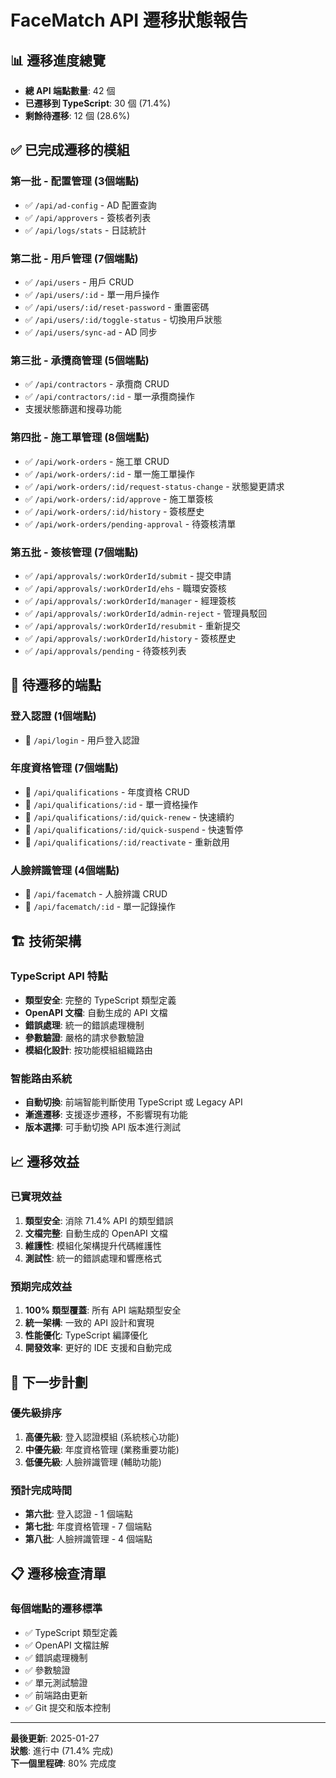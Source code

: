 # FaceMatch API 遷移狀態報告

## 📊 遷移進度總覽

- **總 API 端點數量**: 42 個
- **已遷移到 TypeScript**: 30 個 (71.4%)
- **剩餘待遷移**: 12 個 (28.6%)

## ✅ 已完成遷移的模組

### 第一批 - 配置管理 (3個端點)
- ✅ `/api/ad-config` - AD 配置查詢
- ✅ `/api/approvers` - 簽核者列表
- ✅ `/api/logs/stats` - 日誌統計

### 第二批 - 用戶管理 (7個端點)
- ✅ `/api/users` - 用戶 CRUD
- ✅ `/api/users/:id` - 單一用戶操作
- ✅ `/api/users/:id/reset-password` - 重置密碼
- ✅ `/api/users/:id/toggle-status` - 切換用戶狀態
- ✅ `/api/users/sync-ad` - AD 同步

### 第三批 - 承攬商管理 (5個端點)
- ✅ `/api/contractors` - 承攬商 CRUD
- ✅ `/api/contractors/:id` - 單一承攬商操作
- 支援狀態篩選和搜尋功能

### 第四批 - 施工單管理 (8個端點)
- ✅ `/api/work-orders` - 施工單 CRUD
- ✅ `/api/work-orders/:id` - 單一施工單操作
- ✅ `/api/work-orders/:id/request-status-change` - 狀態變更請求
- ✅ `/api/work-orders/:id/approve` - 施工單簽核
- ✅ `/api/work-orders/:id/history` - 簽核歷史
- ✅ `/api/work-orders/pending-approval` - 待簽核清單

### 第五批 - 簽核管理 (7個端點)
- ✅ `/api/approvals/:workOrderId/submit` - 提交申請
- ✅ `/api/approvals/:workOrderId/ehs` - 職環安簽核
- ✅ `/api/approvals/:workOrderId/manager` - 經理簽核
- ✅ `/api/approvals/:workOrderId/admin-reject` - 管理員駁回
- ✅ `/api/approvals/:workOrderId/resubmit` - 重新提交
- ✅ `/api/approvals/:workOrderId/history` - 簽核歷史
- ✅ `/api/approvals/pending` - 待簽核列表

## 🔄 待遷移的端點

### 登入認證 (1個端點)
- 🔄 `/api/login` - 用戶登入認證

### 年度資格管理 (7個端點)
- 🔄 `/api/qualifications` - 年度資格 CRUD
- 🔄 `/api/qualifications/:id` - 單一資格操作
- 🔄 `/api/qualifications/:id/quick-renew` - 快速續約
- 🔄 `/api/qualifications/:id/quick-suspend` - 快速暫停
- 🔄 `/api/qualifications/:id/reactivate` - 重新啟用

### 人臉辨識管理 (4個端點)
- 🔄 `/api/facematch` - 人臉辨識 CRUD
- 🔄 `/api/facematch/:id` - 單一記錄操作

## 🏗️ 技術架構

### TypeScript API 特點
- **類型安全**: 完整的 TypeScript 類型定義
- **OpenAPI 文檔**: 自動生成的 API 文檔
- **錯誤處理**: 統一的錯誤處理機制
- **參數驗證**: 嚴格的請求參數驗證
- **模組化設計**: 按功能模組組織路由

### 智能路由系統
- **自動切換**: 前端智能判斷使用 TypeScript 或 Legacy API
- **漸進遷移**: 支援逐步遷移，不影響現有功能
- **版本選擇**: 可手動切換 API 版本進行測試

## 📈 遷移效益

### 已實現效益
1. **類型安全**: 消除 71.4% API 的類型錯誤
2. **文檔完整**: 自動生成的 OpenAPI 文檔
3. **維護性**: 模組化架構提升代碼維護性
4. **測試性**: 統一的錯誤處理和響應格式

### 預期完成效益
1. **100% 類型覆蓋**: 所有 API 端點類型安全
2. **統一架構**: 一致的 API 設計和實現
3. **性能優化**: TypeScript 編譯優化
4. **開發效率**: 更好的 IDE 支援和自動完成

## 🎯 下一步計劃

### 優先級排序
1. **高優先級**: 登入認證模組 (系統核心功能)
2. **中優先級**: 年度資格管理 (業務重要功能)
3. **低優先級**: 人臉辨識管理 (輔助功能)

### 預計完成時間
- **第六批**: 登入認證 - 1 個端點
- **第七批**: 年度資格管理 - 7 個端點
- **第八批**: 人臉辨識管理 - 4 個端點

## 📋 遷移檢查清單

### 每個端點的遷移標準
- ✅ TypeScript 類型定義
- ✅ OpenAPI 文檔註解
- ✅ 錯誤處理機制
- ✅ 參數驗證
- ✅ 單元測試驗證
- ✅ 前端路由更新
- ✅ Git 提交和版本控制

---

**最後更新**: 2025-01-27  
**狀態**: 進行中 (71.4% 完成)  
**下一個里程碑**: 80% 完成度